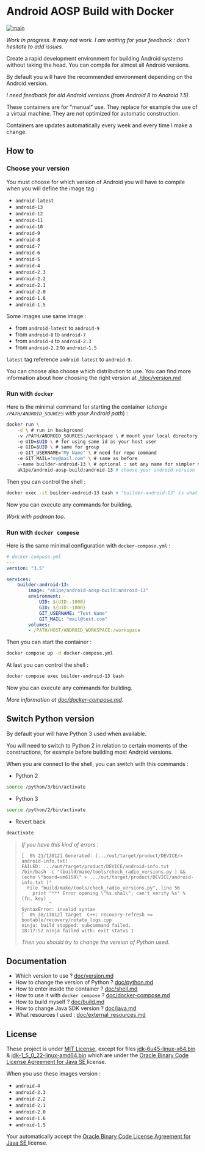 # Android AOSP Build with Docker

[![main](https://github.com/Akipe/android-aosp-build-docker/actions/workflows/main.yml/badge.svg?branch=main)](https://github.com/Akipe/android-aosp-build-docker/actions/workflows/main.yml)

*Work in progress. It may not work. I am waiting for your feedback : don't hesitate to add issues.*

Create a rapid development environment for building Android systems without taking the head. You can compile for almost all Android versions.

By default you will have the recommended environment depending on the Android version.

*I need feedback for old Android versions (from Android 8 to Android 1.5).*

These containers are for "manual" use. They replace for example the use of a virtual machine. They are not optimized for automatic construction.

Containers are updates automatically every week and every time I make a change.

## How to

### Choose your version

You must choose for which version of Android you will have to compile when you will define the image tag :

- `android-latest`
- `android-13`
- `android-12`
- `android-11`
- `android-10`
- `android-9`
- `android-8`
- `android-7`
- `android-6`
- `android-5`
- `android-4`
- `android-2.3`
- `android-2.2`
- `android-2.1`
- `android-2.0`
- `android-1.6`
- `android-1.5`

Some images use same image :

- from `android-latest` to `android-9`
- from `android-8` to `android-7`
- from `android-4` to `android-2.3`
- from `android-2.2` to `android-1.5`

`latest` tag reference `android-latest` to `android-9`.

You can choose also choose which distribution to use. You can find more information about how choosing the right version at [./doc/version.md](./doc/version.md)

### Run with `docker`

Here is the minimal command for starting the container (*change `/PATH/ANDROID_SOURCES` with your Android path*) :

```bash
docker run \
    -d \ # run in background
    -v /PATH/ANDROID_SOURCES:/workspace \ # mount your local directory
    -e UID=$UID \ # for using same id as your host user
    -e GID=$UID \ # same for group
    -e GIT_USERNAME="My Name" \ # need for repo command
    -e GIT_MAIL="my@mail.com" \ # same as before
    --name builder-android-13 \ # optional : set any name for simpler manage the container
    ak1pe/android-aosp-build:android-13 # choose your android version
```

Then you can control the shell :

```bash
docker exec -it builder-android-13 bash # "builder-android-13" is what we define with "--name"
```

Now you can execute any commands for building.

*Work with podman too.*

### Run with `docker compose`

Here is the same minimal configuration with `docker-compose.yml` :

```yml
# docker-compose.yml
---
version: "3.5"

services:
    builder-android-13:
        image: "ak1pe/android-aosp-build:android-13"
        environment:
            UID: ${UID:-1000}
            GID: ${UID:-1000}
            GIT_USERNAME: "Test Name"
            GIT_MAIL: "mail@test.com"
        volumes:
        - /PATH/HOST/ANDROID_WORKSPACE:/workspace

```

Then you can start the container :

```bash
docker compose up -d docker-compose.yml
```

At last you can control the shell :

```bash
docker compose exec builder-android-13 bash
```

Now you can execute any commands for building.

*More information at [doc/docker-compose.md](./doc/docker-compose.md).*

## Switch Python version

By default your will have Python 3 used when available.

You will need to switch to Python 2 in relation to certain moments of the constructions, for example before building most Android versions.

When you are connect to the shell, you can switch with this commands :

- Python 2
```bash
source /python/3/bin/activate
```

- Python 3
```bash
source /python/2/bin/activate
```

- Revert back
```bash
deactivate
```

> *If you have this kind of errors :*
> ```
> [  0% 21/13012] Generated: (.../out/target/product/DEVICE/> android-info.txt)
> FAILED: .../out/target/product/DEVICE/android-info.txt 
> /bin/bash -c "(build/make/tools/check_radio_versions.py ) && (echo \"board=sm6150\" > .../out/target/product/DEVICE/android-info.txt )"
>   File "build/make/tools/check_radio_versions.py", line 56
>     print "*** Error opening \"%s.sha1\"; can't verify %s" % (fn, key)
>           ^
> SyntaxError: invalid syntax
> [  0% 38/13012] target  C++: recovery-refresh <= bootable/recovery/rotate_logs.cpp
> ninja: build stopped: subcommand failed.
> 18:17:52 ninja failed with: exit status 1
> ```
> *Then you should try to change the version of Python used.*

## Documentation

- Which version to use ? [doc/version.md](./doc/version.md)
- How to change the version of Python ? [doc/python.md](./doc/python.md)
- How to enter inside the container ? [doc/shell.md](./doc/shell.md)
- How to use it with `docker compose` ? [doc/docker-compose.md](./doc/docker-compose.md)
- How to build myself ? [doc/build.md](./doc/build.md)
- How to change Java SDK version ? [doc/java.md](./doc/java.md)
- What resources I used : [doc/external_resources.md](./doc/external_resources.md)

## License

These project is under [MIT License](LICENSE), except for files [jdk-6u45-linux-x64.bin](images/android/assets/jdk-6u45-linux-x64.bin) & [jdk-1_5_0_22-linux-amd64.bin](images/android/assets/jdk-1_5_0_22-linux-amd64.bin) which are under the [Oracle Binary Code License Agreement for Java SE ](https://www.oracle.com/downloads/licenses/java-se-archive-license.html) license.

When you use these images version :

- `android-4 `
- `android-2.3`
- `android-2.2`
- `android-2.1`
- `android-2.0`
- `android-1.6`
- `android-1.5`

Your automatically accept the [Oracle Binary Code License Agreement for Java SE ](https://www.oracle.com/downloads/licenses/java-se-archive-license.html) license.
